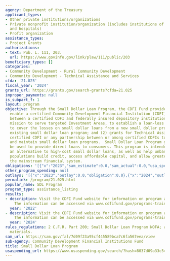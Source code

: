 ```yaml
---
agency: Department of the Treasury
applicant_types:
- Other private institutions/organizations
- Private nonprofit institution/organization (includes institutions of higher education
  and hospitals)
- Profit organization
assistance_types:
- Project Grants
authorizations:
- text: Pub. L. 111, 203.
  url: https://www.govinfo.gov/link/plaw/111/public/203
beneficiary_types: []
categories:
- Community Development - Rural Community Development
- Community Development - Technical Assistance and Services
cfda: '21.025'
fiscal_year: '2024'
grants_url: https://grants.gov/search-grants?cfda=21.025
improper_payments: null
is_subpart_f: 1
layout: program
objective: Through the Small Dollar Loan Program, the CDFI Fund provides (1) grants  to
  enable a certified Community Development Financial Institution (CDFI) or any partnership
  between a certified CDFI and federally insured depository institution, with a primary
  mission to serve targeted Investment Areas, to establish a loan-loss reserve fund
  to cover the losses on small dollar loans from a new small dollar program or an
  existing small dollar loan program; and (2) grants for Technical Assistance to a
  certified CDFI or any partnership between or among certified CDFIs to establish
  and maintain small dollar loan programs.  Small Dollar Loan Program grants cannot
  be used to provide direct loans to consumers. This program is intended to provide
  an alternative to high-cost small dollar loans, as well as help unbanked and underbanked
  populations build credit, access affordable capital, and allow greater access into
  the mainstream financial system.
obligations: '[{"x":"2023","sam_estimate":0.0,"sam_actual":0.0,"usa_spending_actual":-271988.0},{"x":"2024","sam_estimate":0.0,"sam_actual":17563688.0,"usa_spending_actual":17475950.0},{"x":"2025","sam_estimate":0.0,"sam_actual":9148895.0,"usa_spending_actual":0.0}]'
other_program_spending: null
outlays: '[{"x":"2023","outlay":0.0,"obligation":0.0},{"x":"2024","outlay":17357113.0,"obligation":17563688.0},{"x":"2025","outlay":0.0,"obligation":0.0}]'
permalink: /program/21.025.html
popular_name: SDL Program
program_type: assistance_listing
results:
- description: Visit the CDFI Fund website for information on program accomplishments.
    The information can be accessed via www.cdfifund.gov/programs-training/Programs/sdlp
  year: '2022'
- description: Visit the CDFI Fund website for information on program accomplishments.
    The information can be accessed via www.cdfifund.gov/programs-training/Programs/sdlp
  year: '2024'
rules_regulations: 2 C.F.R. Part 200; Small Dollar Loan Program NOFA; and application
  materials.
sam_url: https://sam.gov/fal/7d09f23a95cf445589bca7c6fa567eea/view
sub-agency: Community Development Financial Institutions Fund
title: Small Dollar Loan Program
usaspending_url: https://www.usaspending.gov/search/?hash=8037d09a33c548f4940668722b302474
---
```

